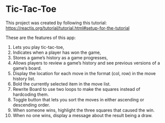 # Tic-Tac-Toe
This project was created by following this tutorial: https://reactjs.org/tutorial/tutorial.html#setup-for-the-tutorial 

These are the features of this app: 
1. Lets you play tic-tac-toe,
2. Indicates when a player has won the game,
3. Stores a game’s history as a game progresses,
4. Allows players to review a game’s history and see previous versions of a game’s board.
5. Display the location for each move in the format (col, row) in the move history list.
6. Bold the currently selected item in the move list.
7. Rewrite Board to use two loops to make the squares instead of hardcoding them.
8. Toggle button that lets you sort the moves in either ascending or descending order.
9. When someone wins, highlight the three squares that caused the win.
10. When no one wins, display a message about the result being a draw.
